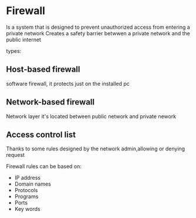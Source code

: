# Firewall 

Is a system that is designed to prevent unauthorized access from entering a private network 
Creates a safety barrier betwwen a private network and the public internet

types:

## Host-based firewall
software firewall, it protects just on the installed pc

## Network-based firewall
Network layer
it's located between public network and private nework

## Access control list

Thanks to some rules designed by the network admin,allowing or denying request 

Firewall rules can be based on:
- IP address
- Domain names
- Protocols
- Programs
- Ports
- Key words

